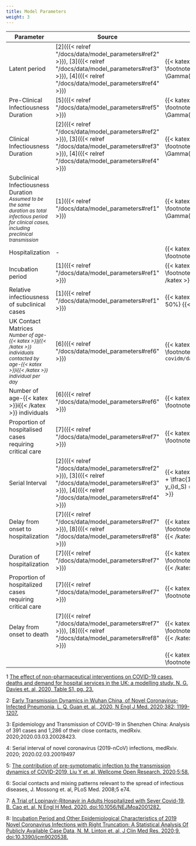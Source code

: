 ```yaml
---
title: Model Parameters
weight: 3
---
```



| **Parameter** | **Source** | **LSHTM** | **Simulation.jl** |
| ------------- | ---------- | --------- | ----------------- |
| Latent period | [2]({{< relref "/docs/data/model_parameters#ref2" >}}), [3]({{< relref "/docs/data/model_parameters#ref3" >}}), [4]({{< relref "/docs/data/model_parameters#ref4" >}}) | {{< katex display >}} \footnotesize{d_E: \Gamma(\mu=4.0,k=4)} {{< /katex >}} | - |
| Pre-Clinical Infectiousness Duration | [5]({{< relref "/docs/data/model_parameters#ref5" >}}) | {{< katex display >}} \footnotesize{d_P: \Gamma(\mu=1.5,k=4)} {{< /katex >}} | - |
| Clinical Infectiousness Duration | [2]({{< relref "/docs/data/model_parameters#ref2" >}}), [3]({{< relref "/docs/data/model_parameters#ref3" >}}), [4]({{< relref "/docs/data/model_parameters#ref4" >}}) |  {{< katex display >}} \footnotesize{d_C: \Gamma(\mu=3.5,k=4)} {{< /katex >}} | - |
| Subclinical Infectiousness Duration <br> <sub>*Assumed to be the same duration as total infectious period for clinical cases, including preclinical transmission*</sub> | [1]({{< relref "/docs/data/model_parameters#ref1" >}}) | {{< katex display >}} \footnotesize{d_S: \Gamma(\mu=5.0,k=4)} {{< /katex >}} | - |
| Hospitalization | - | {{< katex display >}} \footnotesize{d_H: 1} {{< /katex >}} | - |
| Incubation period | [1]({{< relref "/docs/data/model_parameters#ref1" >}}) | {{< katex display >}} \footnotesize{d_E+d_P; \mu=5.5} {{< /katex >}} | - |
| Relative infectiousness of subclinical cases | [1]({{< relref "/docs/data/model_parameters#ref1" >}}) | {{< katex display >}} \footnotesize{f = 50\%} {{< /katex >}} | - |
| UK Contact Matrices <br> <sub>*Number of age-{{< katex >}}j{{< /katex >}} individuals contacted by age-{{< katex >}}i{{< /katex >}} individual per day*</sub> | [6]({{< relref "/docs/data/model_parameters#ref6" >}}) | {{< katex display >}} \footnotesize{c_{ij}:} {{< /katex >}} `covidm/data/all_matrices.rds` | - |
| Number of age-{{< katex >}}i{{< /katex >}} individuals | [6]({{< relref "/docs/data/model_parameters#ref6" >}}) | {{< katex display >}} \footnotesize{N_i} {{< /katex >}} | - |
| Proportion of hospitalised cases requiring critical care | [7]({{< relref "/docs/data/model_parameters#ref7" >}}) |{{< katex display >}} \footnotesize{30\%} {{< /katex >}} | - |
| Serial Interval | [2]({{< relref "/docs/data/model_parameters#ref2" >}}), [3]({{< relref "/docs/data/model_parameters#ref3" >}}), [4]({{< relref "/docs/data/model_parameters#ref4" >}}) | {{< katex display >}} \footnotesize{d_E + \tfrac{1}{2}(y_i(d_P+d_C)+(1-y_i)d_S) = 6.5} \text{ days} {{< /katex >}} | - |
| Delay from onset to hospitalization | [7]({{< relref "/docs/data/model_parameters#ref7" >}}), [8]({{< relref "/docs/data/model_parameters#ref8" >}}) | {{< katex display >}} \footnotesize{\Gamma(\mu=7,k=7)} {{< /katex >}} | - |
| Duration of hospitalization | [7]({{< relref "/docs/data/model_parameters#ref7" >}}) | {{< katex display >}} \footnotesize{\Gamma(\mu=10,k=10)} {{< /katex >}} | - |
| Proportion of hospitalized cases requiring critical care | [7]({{< relref "/docs/data/model_parameters#ref7" >}}) | {{< katex display >}} \footnotesize{30\%} {{< /katex >}} | - |
| Delay from onset to death | [7]({{< relref "/docs/data/model_parameters#ref7" >}}), [8]({{< relref "/docs/data/model_parameters#ref8" >}}) |  {{< katex display >}} \footnotesize{\Gamma(\mu=22,k=22)} {{< /katex >}} | - |
| | | {{< katex display >}} \footnotesize{dIp} {{< /katex >}} | - |

<a name="ref1"></a>1 [The effect of non-pharmaceutical interventions on COVID-19 cases, deaths and demand for hospital services in the UK: a modelling study, N. G. Davies et. al, 2020, Table S1, pg. 23.](https://data.scrc.uk/object/23270)

<a name="ref2"></a>2: [Early Transmission Dynamics in Wuhan China, of Novel Coronavirus-Infected Pneumonia, L. Q. Guan et. al., 2020, N Engl J Med. 2020;382: 1199-1207.](https://data.scrc.uk/object/24857)

<a name="ref3"></a>3: Epidemiology and Transmission of COVID-19 in Shenzhen China: Analysis of 391 cases and 1,286 of their close contacts, medRxiv. 2020;2020.03.03.20028423.

<a name="ref4"></a>4: Serial interval of novel coronavirus (2019-nCoV) infections, medRxiv. 2020; 2020.02.03.20019497

<a name="ref5"></a>5: [The contribution of pre-symptomatic infection to the transmission dynamics of COVID-2019, Liu Y et. al, Wellcome Open Research. 2020;5:58.](https://data.scrc.uk/object/40955)

<a name="ref6"></a>6: Social contacts and mixing patterns relevant to the spread of infectious diseases, J. Mossong et. al, PLoS Med. 2008;5 e74.

<a name="ref7"></a>7: [A Trial of Lopinavir-Ritonavir in Adults Hospitalized with Sever Covid-19, B. Cao et. al, N Engl H Med. 2020. doi:10.1056/NEJMoa2001282.](https://data.scrc.uk/object/24871)

<a name="ref8"></a>8: [Incubation Period and Other Epidemiological Characteristics of 2019 Novel Coronavirus Infections with Right Truncation: A Statistical Analysis Of Publicly Available Case Data, N. M. Linton et. al, J Clin Med Res. 2020;9. doi:10.3390/jcm9020538.](https://data.scrc.uk/object/17254)